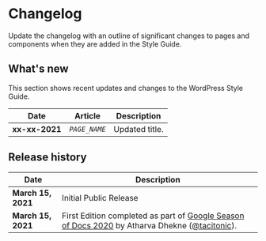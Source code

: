 # Changelog

Update the changelog with an outline of significant changes to pages and components when they are added in the Style Guide.

## What's new

This section shows recent updates and changes to the WordPress Style Guide.

| **Date** | **Article** | **Description** |
|----------|-------------|-----------------|
| **xx-xx-2021** | <code><var>PAGE_NAME</code></var> | Updated title. |

## Release history

| **Date** | **Description** |
|----------|-----------------|
| **March 15, 2021** | Initial Public Release |
| **March 15, 2021** | First Edition completed as part of [Google Season of Docs 2020](https://developers.google.com/season-of-docs/docs/2020/participants/project-wordpress-tacitonic) by Atharva Dhekne ([@tacitonic](https://github.com/tacitonic)). |
